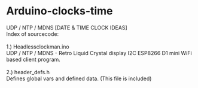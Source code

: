 # Arduino-clocks-time
UDP / NTP / MDNS  [DATE &amp; TIME CLOCK IDEAS] 
<br/>
Index of sourcecode: <br/>
<br/>
1.) Headlessclockman.ino <br/>
    UDP / NTP / MDNS - Retro Liquid Crystal display I2C ESP8266 D1 mini WiFi based client program. <br/><br/>
2.) header_defs.h <br/>
    Defines global vars and defined data. (This file is included) <br/><br/>
    
